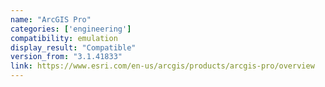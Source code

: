 ```yaml
---
name: "ArcGIS Pro"
categories: ['engineering']
compatibility: emulation
display_result: "Compatible"
version_from: "3.1.41833"
link: https://www.esri.com/en-us/arcgis/products/arcgis-pro/overview
---
```

